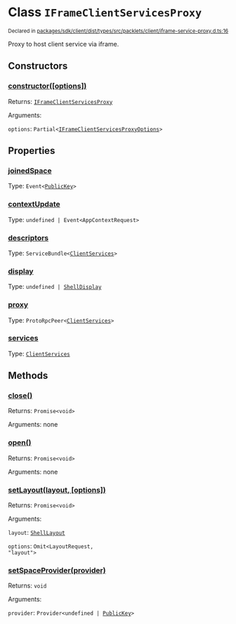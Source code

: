 # Class `IFrameClientServicesProxy`
<sub>Declared in [packages/sdk/client/dist/types/src/packlets/client/iframe-service-proxy.d.ts:16]()</sub>


Proxy to host client service via iframe.


## Constructors
### [constructor(\[options\])]()



Returns: <code>[IFrameClientServicesProxy](/api/@dxos/react-client/classes/IFrameClientServicesProxy)</code>

Arguments: 

`options`: <code>Partial&lt;[IFrameClientServicesProxyOptions](/api/@dxos/react-client/types/IFrameClientServicesProxyOptions)&gt;</code>


## Properties
### [joinedSpace]()
Type: <code>Event&lt;[PublicKey](/api/@dxos/react-client/classes/PublicKey)&gt;</code>

### [contextUpdate]()
Type: <code>undefined | Event&lt;AppContextRequest&gt;</code>

### [descriptors]()
Type: <code>ServiceBundle&lt;[ClientServices](/api/@dxos/react-client/types/ClientServices)&gt;</code>

### [display]()
Type: <code>undefined | [ShellDisplay](/api/@dxos/react-client/enums#ShellDisplay)</code>

### [proxy]()
Type: <code>ProtoRpcPeer&lt;[ClientServices](/api/@dxos/react-client/types/ClientServices)&gt;</code>

### [services]()
Type: <code>[ClientServices](/api/@dxos/react-client/types/ClientServices)</code>


## Methods
### [close()]()



Returns: <code>Promise&lt;void&gt;</code>

Arguments: none

### [open()]()



Returns: <code>Promise&lt;void&gt;</code>

Arguments: none

### [setLayout(layout, \[options\])]()



Returns: <code>Promise&lt;void&gt;</code>

Arguments: 

`layout`: <code>[ShellLayout](/api/@dxos/react-client/enums#ShellLayout)</code>

`options`: <code>Omit&lt;LayoutRequest, "layout"&gt;</code>

### [setSpaceProvider(provider)]()



Returns: <code>void</code>

Arguments: 

`provider`: <code>Provider&lt;undefined | [PublicKey](/api/@dxos/react-client/classes/PublicKey)&gt;</code>
